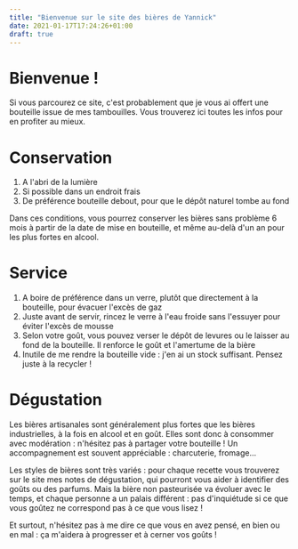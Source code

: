 ```yaml
---
title: "Bienvenue sur le site des bières de Yannick"
date: 2021-01-17T17:24:26+01:00
draft: true
---
```


# Bienvenue !

Si vous parcourez ce site, c'est probablement que je vous ai offert une bouteille issue de mes tambouilles. Vous trouverez ici toutes les infos pour en profiter au mieux.

# Conservation

1. A l'abri de la lumière
2. Si possible dans un endroit frais
3. De préférence bouteille debout, pour que le dépôt naturel tombe au fond

Dans ces conditions, vous pourrez conserver les bières sans problème 6 mois à partir de la date de mise en bouteille, et même au-delà d'un an pour les plus fortes en alcool.

# Service

1. A boire de préférence dans un verre, plutôt que directement à la bouteille, pour évacuer l'excès de gaz
2. Juste avant de servir, rincez le verre à l'eau froide sans l'essuyer pour éviter l'excès de mousse
3. Selon votre goût, vous pouvez verser le dépôt de levures ou le laisser au fond de la bouteille. Il renforce le goût et l'amertume de la bière
4. Inutile de me rendre la bouteille vide : j'en ai un stock suffisant. Pensez juste à la recycler !

# Dégustation

Les bières artisanales sont généralement plus fortes que les bières industrielles, à la fois en alcool et en goût. Elles sont donc à consommer avec modération : n'hésitez pas à partager votre bouteille ! Un accompagnement est souvent appréciable : charcuterie, fromage...

Les styles de bières sont très variés : pour chaque recette vous trouverez sur le site mes notes de dégustation, qui pourront vous aider à identifier des goûts ou des parfums. Mais la bière non pasteurisée va évoluer avec le temps, et chaque personne a un palais différent : pas d'inquiétude si ce que vous goûtez ne correspond pas à ce que vous lisez !

Et surtout, n'hésitez pas à me dire ce que vous en avez pensé, en bien ou en mal : ça m'aidera à progresser et à cerner vos goûts !
